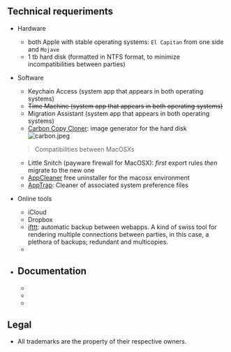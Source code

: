 ## Technical requeriments ##

* Hardware
     - both Apple with stable operating systems: `El Capitan` from one side and `Mojave`
     - 1 tb hard disk (formatted in NTFS format, to minimize incompatibilities between parties)
     
* Software
     - Keychain Access (system app that appears in both operating systems)
     - ~~Time Machine (system app that appears in both operating systems)~~
     - Migration Assistant (system app that appears in both operating systems)
     - [Carbon Copy Cloner](https://bombich.com/): image generator for the hard disk
     ![carbon.jpeg](https://bitbucket.org/repo/LoMoRKb/images/3719269200-carbon.jpeg)
     > Compatibilities between MacOSXs
     - Little Snitch (payware firewall for MacOSX): _first_ export rules _then_ migrate to the new one
     - [AppCleaner](https://freemacsoft.net/appcleaner/) free uninstaller for the macosx environment
     - [AppTrap](http://onnati.net/apptrap/): Cleaner of associated system preference files
     
* Online tools
     - iCloud
     - Dropbox
     - [ifttt](https://ifttt.com/): automatic backup between webapps. A kind of swiss tool for rendering multiple connections between parties, in this case, a plethora of backups; redundant and multicopies. 
     - 
     
* Documentation
     - 
     - 
     - 
     - 
     
## Legal ##

* All trademarks are the property of their respective owners.